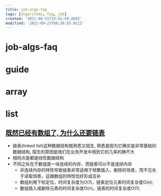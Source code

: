 ```yaml
---
title: job-algs-faq
tags: [algorithms, faq, job]
created: '2021-09-21T19:41:58.469Z'
modified: '2021-09-23T08:26:55.811Z'
---
```


# job-algs-faq  

# guide

# array

# list

## [既然已经有数组了, 为什么还要链表](https://juejin.cn/post/6844903946222321671)

- 链表(linked list)这种数据结构既熟悉又陌生, 熟悉是因为它确实是非常基础的数据结构, 陌生的原因是我们在业务开发中用到它的几率的确不大
- 相同点是都是线性数据结构
- 不同之处在于数组是一块连续的内存，而链表可以不是连续内存
  - 非连续内存的特性导致链表非常适用于频繁插入、删除的场景，而不见长于读取场景，这跟数组的特性恰好形成互补
  - 数组利用下标定位，时间复杂度为O(1)，链表定位元素时间复杂度O(n); 
  - 数组插入或删除元素的时间复杂度O(n)，链表的时间复杂度O(1); 
